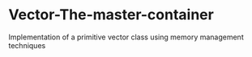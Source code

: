 # Vector-The-master-container
Implementation of a primitive vector class using memory management techniques
